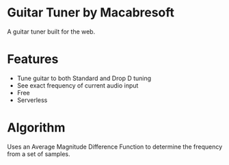 # Guitar Tuner by Macabresoft

A guitar tuner built for the web.

# Features

* Tune guitar to both Standard and Drop D tuning
* See exact frequency of current audio input
* Free
* Serverless

# Algorithm

Uses an Average Magnitude Difference Function to determine the frequency from a set of samples.